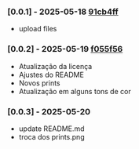 ### [0.0.1] - 2025-05-18 [91cb4ff](https://github.com/felipefarinha/poisontheme/commit/91cb4ff237e2c7c6cd807dfa96eaf018ea78e56f)

- upload files

### [0.0.2] - 2025-05-19 [f055f56](https://github.com/felipefarinha/poisontheme/commit/f055f56ce1c71e618e78ead96dd93901a4c84ce4)

- Atualização da licença
- Ajustes do README
- Novos prints
- Atualização em alguns tons de cor

### [0.0.3] - 2025-05-20

- update README.md
- troca dos prints.png
